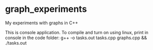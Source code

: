 # graph_experiments
My experiments with graphs in C++

This is console application. To compile and turn on using linux, print in console in the code folder:
g++ -o tasks.out tasks.cpp graphs.cpp && ./tasks.out
